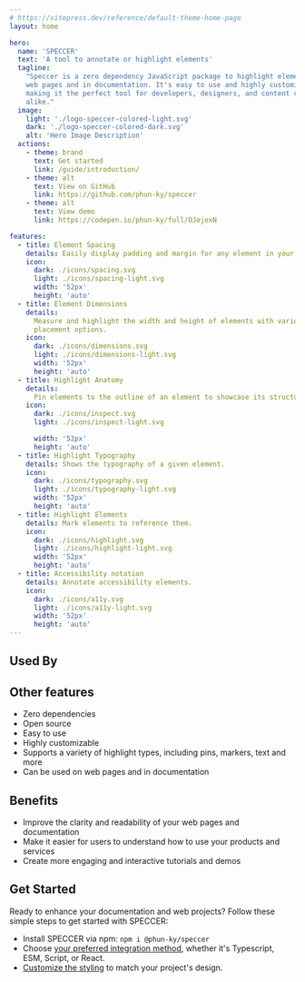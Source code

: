 ```yaml
---
# https://vitepress.dev/reference/default-theme-home-page
layout: home

hero:
  name: 'SPECCER'
  text: 'A tool to annotate or highlight elements'
  tagline:
    "Speccer is a zero dependency JavaScript package to highlight elements on
    web pages and in documentation. It's easy to use and highly customizable,
    making it the perfect tool for developers, designers, and content creators
    alike."
  image:
    light: './logo-speccer-colored-light.svg'
    dark: './logo-speccer-colored-dark.svg'
    alt: 'Hero Image Description'
  actions:
    - theme: brand
      text: Get started
      link: /guide/introduction/
    - theme: alt
      text: View on GitHub
      link: https://github.com/phun-ky/speccer
    - theme: alt
      text: View demo
      link: https://codepen.io/phun-ky/full/OJejexN

features:
  - title: Element Spacing
    details: Easily display padding and margin for any element in your projects.
    icon:
      dark: ./icons/spacing.svg
      light: ./icons/spacing-light.svg
      width: '52px'
      height: 'auto'
  - title: Element Dimensions
    details:
      Measure and highlight the width and height of elements with various
      placement options.
    icon:
      dark: ./icons/dimensions.svg
      light: ./icons/dimensions-light.svg
      width: '52px'
      height: 'auto'
  - title: Highlight Anatomy
    details:
      Pin elements to the outline of an element to showcase its structure.
    icon:
      dark: ./icons/inspect.svg
      light: ./icons/inspect-light.svg

      width: '52px'
      height: 'auto'
  - title: Highlight Typography
    details: Shows the typography of a given element.
    icon:
      dark: ./icons/typography.svg
      light: ./icons/typography-light.svg
      width: '52px'
      height: 'auto'
  - title: Highlight Elements
    details: Mark elements to reference them.
    icon:
      dark: ./icons/highlight.svg
      light: ./icons/highlight-light.svg
      width: '52px'
      height: 'auto'
  - title: Accessibility notation
    details: Annotate accessibility elements.
    icon:
      dark: ./icons/a11y.svg
      light: ./icons/a11y-light.svg
      width: '52px'
      height: 'auto'
---
```


<script setup>
import UsedBy from './.vitepress/theme/components/UsedBy.vue'
</script>

## Used By

<UsedBy/>

## Other features

- Zero dependencies
- Open source
- Easy to use
- Highly customizable
- Supports a variety of highlight types, including pins, markers, text and more
- Can be used on web pages and in documentation

## Benefits

- Improve the clarity and readability of your web pages and documentation
- Make it easier for users to understand how to use your products and services
- Create more engaging and interactive tutorials and demos

## Get Started

Ready to enhance your documentation and web projects? Follow these simple steps
to get started with SPECCER:

- Install SPECCER via npm: `npm i @phun-ky/speccer`
- Choose [your preferred integration method](/guide/introduction/), whether it's
  Typescript, ESM, Script, or React.
- [Customize the styling](/guide/tutorials/customization) to match your
  project's design.
